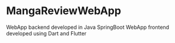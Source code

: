 # MangaReviewWebApp
WebApp backend developed in Java SpringBoot
WebApp frontend developed using Dart and Flutter
